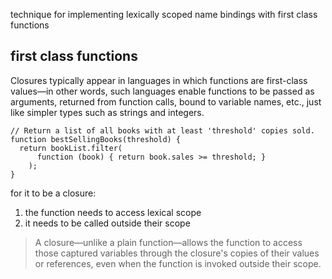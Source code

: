 technique for implementing lexically scoped name bindings with first class functions



## first class functions
Closures typically appear in languages in which functions are first-class values—in other words, such languages enable functions to be passed as arguments, returned from function calls, bound to variable names, etc., just like simpler types such as strings and integers. 

```
// Return a list of all books with at least 'threshold' copies sold.
function bestSellingBooks(threshold) {
  return bookList.filter(
      function (book) { return book.sales >= threshold; }
    );
}
```

for it to be a closure: 

1. the function needs to access lexical scope
2. it needs to be called outside their scope

> A closure—unlike a plain function—allows the function to access those captured variables through the closure's copies of their values or references, even when the function is invoked outside their scope.